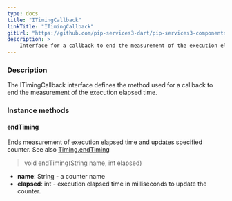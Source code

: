 ```yaml
---
type: docs
title: "ITimingCallback"
linkTitle: "ITimingCallback"
gitUrl: "https://github.com/pip-services3-dart/pip-services3-components-dart"
description: >
    Interface for a callback to end the measurement of the execution elapsed time.
---
```


### Description

The ITimingCallback interface defines the method used for a callback to end the measurement of the execution elapsed time. 

### Instance methods

#### endTiming
Ends measurement of execution elapsed time and updates specified counter.
See also [Timing.endTiming](../timing/#endtiming)

> void endTiming(String name, int elapsed)

- **name**: String - a counter name
- **elapsed**: int - execution elapsed time in milliseconds to update the counter.
